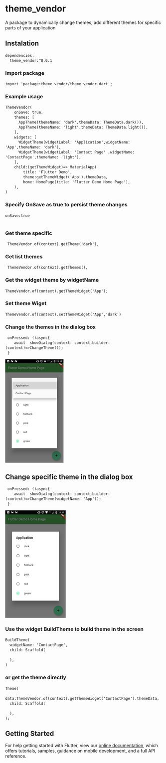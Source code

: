 # theme_vendor

A package to dynamically change themes, add different themes for specific parts of your application


## Instalation
````
dependencies:
  theme_vendor:^0.0.1
````
### Import package 
````
import 'package:theme_vendor/theme_vendor.dart';
````
### Example usage
````
ThemeVendor(
    onSave: true,
    themes: [
      AppTheme(themeName: 'dark',themeData: ThemeData.dark()),
      AppTheme(themeName: 'light',themeData: ThemeData.light()),
    ],
    widgets: [
      WidgetTheme(widgetLabel: 'Application',widgetName: 'App',themeName: 'dark'),
      WidgetTheme(widgetLabel: 'Contact Page' ,widgetName: 'ContactPage',themeName: 'light'),
    ],
    child:(getThemeWidget)=> MaterialApp(
        title: 'Flutter Demo',
        theme:getThemeWidget('App').themeData,
        home: HomePage(title: 'Flutter Demo Home Page'),
    ),
)

````
### Specify OnSave as true to persist theme changes
````
onSave:true
 
````
### Get theme specific
````
 ThemeVendor.of(context).getTheme('dark'),
````
### Get list themes 
````
 ThemeVendor.of(context).getThemes(),
````
### Get the widget theme by widgetName
````
ThemeVendor.of(context).getThemeWidget('App');
````
### Set theme Wiget
````
ThemeVendor.of(context).setThemeWidget('App','dark')
````

### Change the themes in the dialog box
````
 onPressed: ()async{
    await  showDialog(context: context,builder: (context)=>ChangeTheme());   
 } 
````
![Change the themes in the dialog box](https://raw.githubusercontent.com/DaniloCarSan/theme_vendor/master/assets/all.png)

## Change specific theme in the dialog box
````
 onPressed: ()async{
    await  showDialog(context: context,builder: (context)=>ChangeTheme(widgetName: 'App'));   
 } 
````
![Change the themes in the dialog box](https://raw.githubusercontent.com/DaniloCarSan/theme_vendor/master/assets/specific.png)

### Use the widget BuildTheme to build theme in the screen
````
BuildTheme(
  widgetName: 'ContactPage',
  child: Scaffold(

  ),
)
````
### or get the theme directly
````
Theme(
  data:ThemeVendor.of(context).getThemeWidget('ContactPage').themeData,
  child: Scaffold(
                    
  ),
);
````



## Getting Started
For help getting started with Flutter, view our 
[online documentation](https://flutter.dev/docs), which offers tutorials, 
samples, guidance on mobile development, and a full API reference.
